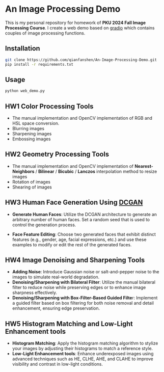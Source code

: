 # An Image Processing Demo
This is my personal repository for homework of **PKU 2024 Fall Image Processing Course**. I create a web demo based on [gradio](https://gradio.app) which contains couples of image processing functions.


## Installation

```bash
git clone https://github.com/qianfanshen/An-Image-Processing-Demo.git
pip install -r requirements.txt
```

## Usage
```bash
python web_demo.py
```

## HW1 Color Processing Tools
- The manual implementation and OpenCV implementation of RGB and HSL space conversion.
- Blurring images
- Sharpening images
- Embossing images

## HW2 Geometry Processing Tools
- The manual implementation and OpenCV implementation of **Nearest-Neighbors** / **Bilinear** / **Bicubic** / **Lanczos** interpolation method to resize images
- Rotation of images
- Shearing of images

## HW3 Human Face Generation Using [DCGAN](https://pytorch.org/tutorials/beginner/dcgan_faces_tutorial.html)
- **Generate Human Faces**: Utilize the DCGAN architecture to generate an arbitrary number of human faces. Set a random seed that is used to control the generation process.

- **Face Feature Editing**: Choose two generated faces that exhibit distinct features (e.g., gender, age, facial expressions, etc.) and use these examples to modify or edit the rest of the generated faces.

## HW4 Image Denoising and Sharpening Tools
- **Adding Noise**: Introduce Gaussian noise or salt-and-pepper noise to the images to simulate real-world degradation.
- **Denoising/Sharpening with Bilateral Filter**: Utilize the manual bilateral filter to reduce noise while preserving edges or to enhance image sharpness effectively.
- **Denoising/Sharpening with Box-Filter-Based Guided Filte**r: Implement a guided filter based on box filtering for both noise removal and detail enhancement, ensuring edge preservation.


## HW5 Histogram Matching and Low-Light Enhancement tools
- **Histogram Matching**: Apply the histogram matching algorithm to stylize your images by adjusting their histograms to match a reference style.
- **Low-Light Enhancement tools**: Enhance underexposed images using advanced techniques such as HE, CLHE, AHE, and CLAHE to improve visibility and contrast in low-light conditions.
